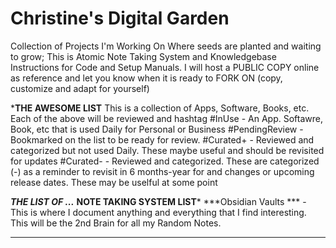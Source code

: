 # Christine's Digital Garden 
Collection of Projects I'm Working On
Where seeds are planted and waiting to grow;
This is Atomic Note Taking System and Knowledgebase Instructions for Code and Setup Manuals. I will host a PUBLIC COPY online as reference and let you know when it is ready to FORK ON (copy, customize and adapt for yourself)

***THE AWESOME LIST**
This is a collection of Apps, Software, Books, etc. 
Each of the above will be reviewed and hashtag 
#InUse - An App. Softawre, Book, etc that is used Daily for Personal or Business
#PendingReview - Bookmarked on the list to be ready for review.
#Curated+ - Reviewed and categorized but not used Daily.  These maybe useful and should be revisited for updates
#Curated- - Reviewed and categorized.  These are categorized (-) as a reminder to revisit in 6 months-year for and changes or upcoming release dates. These may be uselful at some point 

***THE LIST OF ...***
**NOTE TAKING SYSTEM LIST***
***Obsidian Vaults <LINK> *** - This is where I document anything and everything that I find interesting.  This will be the 2nd Brain for all my Random Notes.
***

